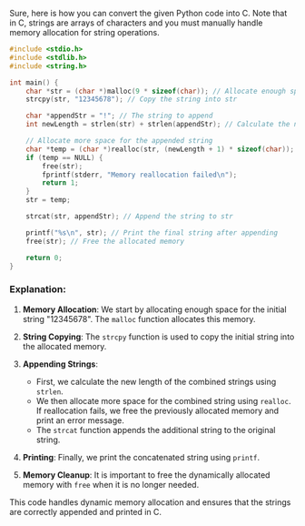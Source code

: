 Sure, here is how you can convert the given Python code into C. Note that in C, strings are arrays of characters and you must manually handle memory allocation for string operations.

```c
#include <stdio.h>
#include <stdlib.h>
#include <string.h>

int main() {
    char *str = (char *)malloc(9 * sizeof(char)); // Allocate enough space to hold "12345678"
    strcpy(str, "12345678"); // Copy the string into str

    char *appendStr = "!"; // The string to append
    int newLength = strlen(str) + strlen(appendStr); // Calculate the new length of str after appending

    // Allocate more space for the appended string
    char *temp = (char *)realloc(str, (newLength + 1) * sizeof(char));
    if (temp == NULL) {
        free(str);
        fprintf(stderr, "Memory reallocation failed\n");
        return 1;
    }
    str = temp;

    strcat(str, appendStr); // Append the string to str

    printf("%s\n", str); // Print the final string after appending
    free(str); // Free the allocated memory

    return 0;
}
```

### Explanation:

1. **Memory Allocation**: We start by allocating enough space for the initial string "12345678". The `malloc` function allocates this memory.
  
2. **String Copying**: The `strcpy` function is used to copy the initial string into the allocated memory.

3. **Appending Strings**:
   - First, we calculate the new length of the combined strings using `strlen`.
   - We then allocate more space for the combined string using `realloc`. If reallocation fails, we free the previously allocated memory and print an error message.
   - The `strcat` function appends the additional string to the original string.

4. **Printing**: Finally, we print the concatenated string using `printf`.

5. **Memory Cleanup**: It is important to free the dynamically allocated memory with `free` when it is no longer needed.

This code handles dynamic memory allocation and ensures that the strings are correctly appended and printed in C.
